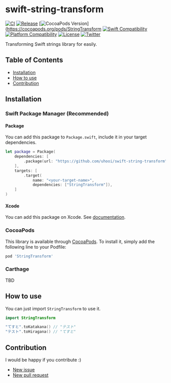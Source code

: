 # swift-string-transform

[![CI](https://github.com/uhooi/swift-string-transform/actions/workflows/main.yml/badge.svg?branch=main)](https://github.com/uhooi/swift-string-transform/actions/workflows/main.yml)
[![Release](https://img.shields.io/github/v/release/uhooi/swift-string-transform)](https://github.com/uhooi/swift-string-transform/releases/latest)
[![CocoaPods Version](https://img.shields.io/cocoapods/v/StringTransform.svg)](https://cocoapods.org/pods/StringTransform
[![Swift Compatibility](https://img.shields.io/endpoint?url=https%3A%2F%2Fswiftpackageindex.com%2Fapi%2Fpackages%2Fuhooi%2Fswift-string-transform%2Fbadge%3Ftype%3Dswift-versions)](https://swiftpackageindex.com/uhooi/swift-string-transform)
[![Platform Compatibility](https://img.shields.io/endpoint?url=https%3A%2F%2Fswiftpackageindex.com%2Fapi%2Fpackages%2Fuhooi%2Fswift-string-transform%2Fbadge%3Ftype%3Dplatforms)](https://swiftpackageindex.com/uhooi/swift-string-transform)
[![License](https://img.shields.io/github/license/uhooi/swift-string-transform)](https://github.com/uhooi/swift-string-transform/blob/main/LICENSE)
[![Twitter](https://img.shields.io/twitter/follow/the_uhooi?style=social)](https://twitter.com/the_uhooi)

Transforming Swift strings library for easily.

## Table of Contents

- [Installation](#installation)
- [How to use](#how-to-use)
- [Contribution](#contribution)

## Installation

### Swift Package Manager (Recommended)

#### Package

You can add this package to `Package.swift`, include it in your target dependencies.

```swift
let package = Package(
    dependencies: [
        .package(url: "https://github.com/uhooi/swift-string-transform", .upToNextMajor(from: "0.2.0")),
    ],
    targets: [
        .target(
            name: "<your-target-name>",
            dependencies: ["StringTransform"]),
    ]
)
```

#### Xcode

You can add this package on Xcode.
See [documentation](https://developer.apple.com/documentation/swift_packages/adding_package_dependencies_to_your_app).

### CocoaPods

This library is available through [CocoaPods](https://cocoapods.org). To install it, simply add the following line to your Podfile:

```ruby
pod 'StringTransform'
```

### Carthage

TBD

## How to use

You can just import `StringTransform` to use it.

```swift
import StringTransform

"てすと".toKatakana() // "テスト"
"テスト".toHiragana() // "てすと"
```

## Contribution

I would be happy if you contribute :)

- [New issue](https://github.com/uhooi/swift-string-transform/issues/new)
- [New pull request](https://github.com/uhooi/swift-string-transform/compare)
